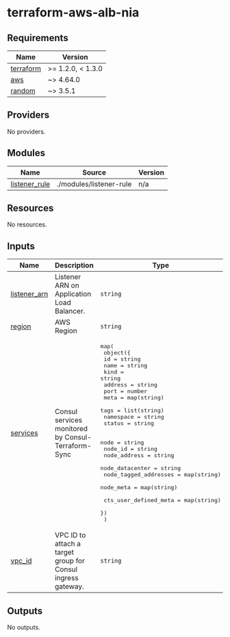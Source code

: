 <!-- BEGIN_TF_DOCS -->
# terraform-aws-alb-nia

## Requirements

| Name | Version |
|------|---------|
| <a name="requirement_terraform"></a> [terraform](#requirement\_terraform) | >= 1.2.0, < 1.3.0 |
| <a name="requirement_aws"></a> [aws](#requirement\_aws) | ~> 4.64.0 |
| <a name="requirement_random"></a> [random](#requirement\_random) | ~> 3.5.1 |

## Providers

No providers.

## Modules

| Name | Source | Version |
|------|--------|---------|
| <a name="module_listener_rule"></a> [listener\_rule](#module\_listener\_rule) | ./modules/listener-rule | n/a |

## Resources

No resources.

## Inputs

| Name | Description | Type | Default | Required |
|------|-------------|------|---------|:--------:|
| <a name="input_listener_arn"></a> [listener\_arn](#input\_listener\_arn) | Listener ARN on Application Load Balancer. | `string` | n/a | yes |
| <a name="input_region"></a> [region](#input\_region) | AWS Region | `string` | n/a | yes |
| <a name="input_services"></a> [services](#input\_services) | Consul services monitored by Consul-Terraform-Sync | <pre>map(<br>    object({<br>      id        = string<br>      name      = string<br>      kind      = string<br>      address   = string<br>      port      = number<br>      meta      = map(string)<br>      tags      = list(string)<br>      namespace = string<br>      status    = string<br><br>      node                  = string<br>      node_id               = string<br>      node_address          = string<br>      node_datacenter       = string<br>      node_tagged_addresses = map(string)<br>      node_meta             = map(string)<br><br>      cts_user_defined_meta = map(string)<br>    })<br>  )</pre> | n/a | yes |
| <a name="input_vpc_id"></a> [vpc\_id](#input\_vpc\_id) | VPC ID to attach a target group for Consul ingress gateway. | `string` | n/a | yes |

## Outputs

No outputs.
<!-- END_TF_DOCS -->
